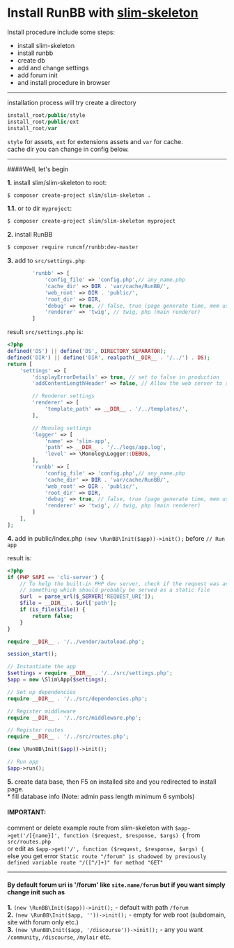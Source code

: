 # Install RunBB with [slim-skeleton](https://github.com/slimphp/Slim-Skeleton)

Install procedure include some steps:
* install slim-skeleton
* install runbb
* create db
* add and change settings
* add forum init
* and install procedure in browser  

---

installation process will try create a directory
```php
install_root/public/style
install_root/public/ext
install_root/var
```
`style` for assets, `ext` for extensions assets and `var` for cache.  
cache dir you can change in config below.  

---
####Well, let's  begin  

**1.** install slim/slim-skeleton to root:
```sh
$ composer create-project slim/slim-skeleton . 
```  
**1.1.** or to dir `myproject`:  

```sh
$ composer create-project slim/slim-skeleton myproject
```

**2.** install RunBB
```sh
$ composer require runcmf/runbb:dev-master 
```

**3.** add to `src/settings.php`
```php
        'runbb' => [
            'config_file' => 'config.php',// any_name.php
            'cache_dir' => DIR . 'var/cache/RunBB/',
            'web_root' => DIR . 'public/',
            'root_dir' => DIR,
            'debug' => true, // false, true (page generate time, mem usage and peak)
            'renderer' => 'twig', // twig, php (main renderer)
        ]
```

result `src/settings.php` is:
```php
<?php
defined('DS') || define('DS', DIRECTORY_SEPARATOR);
defined('DIR') || define('DIR', realpath(__DIR__ . '/../') . DS);
return [
    'settings' => [
        'displayErrorDetails' => true, // set to false in production
        'addContentLengthHeader' => false, // Allow the web server to send the content-length header

        // Renderer settings
        'renderer' => [
            'template_path' => __DIR__ . '/../templates/',
        ],

        // Monolog settings
        'logger' => [
            'name' => 'slim-app',
            'path' => __DIR__ . '/../logs/app.log',
            'level' => \Monolog\Logger::DEBUG,
        ],
        'runbb' => [
            'config_file' => 'config.php',// any_name.php
            'cache_dir' => DIR . 'var/cache/RunBB/',
            'web_root' => DIR . 'public/',
            'root_dir' => DIR,
            'debug' => true, // false, true (page generate time, mem usage and peak)
            'renderer' => 'twig', // twig, php (main renderer)
        ]
    ],
];
```  

**4.** add in public/index.php `(new \RunBB\Init($app))->init();` before `// Run app`  

result is:
```php
<?php
if (PHP_SAPI == 'cli-server') {
    // To help the built-in PHP dev server, check if the request was actually for
    // something which should probably be served as a static file
    $url  = parse_url($_SERVER['REQUEST_URI']);
    $file = __DIR__ . $url['path'];
    if (is_file($file)) {
        return false;
    }
}

require __DIR__ . '/../vendor/autoload.php';

session_start();

// Instantiate the app
$settings = require __DIR__ . '/../src/settings.php';
$app = new \Slim\App($settings);

// Set up dependencies
require __DIR__ . '/../src/dependencies.php';

// Register middleware
require __DIR__ . '/../src/middleware.php';

// Register routes
require __DIR__ . '/../src/routes.php';

(new \RunBB\Init($app))->init();

// Run app
$app->run();
```  

**5.** create data base, then F5 on installed site and you redirected to install page.  
    * fill database info (Note: admin pass length minimum 6 symbols)

#### IMPORTANT: 
comment or delete example route from slim-skeleton with `$app->get('/[{name}]', function ($request, $response, $args) {` from `src/routes.php`  
or edit as `$app->get('/', function ($request, $response, $args) {`  
else you get error `Static route "/forum" is shadowed by previously defined variable route "/([^/]+)" for method "GET"`  

---
#### By default forum uri is '/forum' like `site.name/forum` but if you want simply change init such as

**1.** `(new \RunBB\Init($app))->init();` - default with path `/forum`   
**2.** `(new \RunBB\Init($app, ''))->init();` - empty for web root (subdomain, site with forum only etc.)   
**3.** `(new \RunBB\Init($app, '/discourse'))->init();` - any you want `/community`, `/discourse`, `/mylair` etc.  
